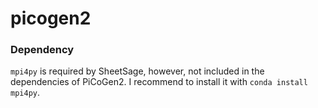 # picogen2

### Dependency
`mpi4py` is required by SheetSage, however, not included in the dependencies of PiCoGen2. I recommend to install it with `conda install mpi4py`.